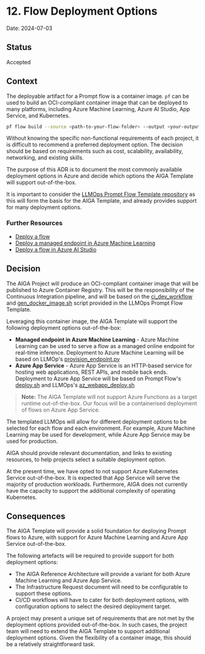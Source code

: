 # 12. Flow Deployment Options

Date: 2024-07-03

## Status

Accepted

## Context

The deployable artifact for a Prompt flow is a container image. `pf` can be used to build an OCI-compliant container image that can be deployed to many platforms, including Azure Machine Learning, Azure AI Studio, App Service, and Kubernetes.

```bash
pf flow build --source <path-to-your-flow-folder> --output <your-output-dir> --format docker
```

Without knowing the specific non-functional requirements of each project, it is difficult to recommend a preferred deployment option. The decision should be based on requirements such as cost, scalability, availability, networking, and existing skills.

The purpose of this ADR is to document the most commonly available deployment options in Azure and decide which options the AIGA Template will support out-of-the-box.

It is important to consider the [LLMOps Prompt Flow Template repository](./008-llmops-promptflow-template.md) as this will form the basis for the AIGA Template, and already provides support for many deployment options.

### Further Resources

- [Deploy a flow](https://microsoft.github.io/promptflow/how-to-guides/deploy-a-flow/index.html)
- [Deploy a managed endpoint in Azure Machine Learning](https://learn.microsoft.com/en-us/azure/machine-learning/prompt-flow/how-to-deploy-for-real-time-inference)
- [Deploy a flow in Azure AI Studio](https://learn.microsoft.com/en-us/azure/ai-studio/how-to/flow-deploy)

## Decision

The AIGA Project will produce an OCI-compliant container image that will be published to Azure Container Registry. This will be the responsibility of the Continuous Integration pipeline, and will be based on the [ci_dev_workflow](https://github.com/microsoft/llmops-promptflow-template/blob/main/.github/workflows/chat_with_pdf_ci_dev_workflow.yml) and [gen_docker_image.sh](https://github.com/microsoft/llmops-promptflow-template/blob/main/llmops/common/scripts/gen_docker_image.sh) script provided in the LLMOps Prompt Flow Template.

Leveraging this container image, the AIGA Template will support the following deployment options out-of-the-box:

- **Managed endpoint in Azure Machine Learning** - Azure Machine Learning can be used to serve a flow as a managed online endpoint for real-time inference. Deployment to Azure Machine Learning will be based on LLMOp's [provision_endpoint.py](https://github.com/microsoft/llmops-promptflow-template/blob/main/llmops/common/deployment/provision_endpoint.py)
- **Azure App Service** - Azure App Service is an HTTP-based service for hosting web applications, REST APIs, and mobile back ends. Deployment to Azure App Service will be based on Prompt Flow's [deploy.sh](https://github.com/microsoft/promptflow/blob/main/examples/tutorials/flow-deploy/azure-app-service/deploy.sh) and LLMOps's [az_webapp_deploy.sh](https://github.com/microsoft/llmops-promptflow-template/blob/main/llmops/common/scripts/az_webapp_deploy.sh)

> **Note:** The AIGA Template will not support Azure Functions as a target runtime out-of-the-box. Our focus will be a containerised deployment of flows on Azure App Service.

The templated LLMOps will allow for different deployment options to be selected for each flow and each environment. For example, Azure Machine Learning may be used for development, while Azure App Service may be used for production.

AIGA should provide relevant documentation, and links to existing resources, to help projects select a suitable deployment option.

At the present time, we have opted to not support Azure Kubernetes Service out-of-the-box. It is expected that App Service will serve the majority of production workloads. Furthermore, AIGA does not currently have the capacity to support the additional complexity of operating Kubernetes.

## Consequences

The AIGA Template will provide a solid foundation for deploying Prompt flows to Azure, with support for Azure Machine Learning and Azure App Service out-of-the-box.

The following artefacts will be required to provide support for both deployment options:

- The AIGA Reference Architecture will provide a variant for both Azure Machine Learning and Azure App Service.
- The Infrastructure Request document will need to be configurable to support these options.
- CI/CD workflows will have to cater for both deployment options, with configuration options to select the desired deployment target.

A project may present a unique set of requirements that are not met by the deployment options provided out-of-the-box. In such cases, the project team will need to extend the AIGA Template to support additional deployment options. Given the flexibility of a container image, this should be a relatively straightforward task.
